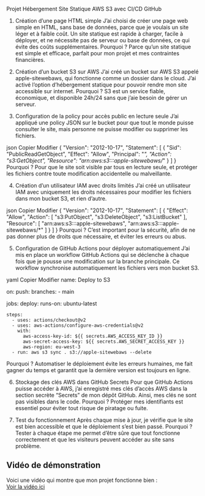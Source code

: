 Projet Hébergement Site Statique AWS S3 avec CI/CD GitHub



1. Création d’une page HTML simple
J’ai choisi de créer une page web simple en HTML, sans base de données, parce que je voulais un site léger et à faible coût. Un site statique est rapide à charger, facile à déployer, et ne nécessite pas de serveur ou base de données, ce qui évite des coûts supplémentaires.
Pourquoi ? Parce qu’un site statique est simple et efficace, parfait pour mon projet et mes contraintes financières.



3. Création d’un bucket S3 sur AWS
J’ai créé un bucket sur AWS S3 appelé apple-sitewebaws, qui fonctionne comme un dossier dans le cloud. J’ai activé l’option d’hébergement statique pour pouvoir rendre mon site accessible sur internet.
Pourquoi ? S3 est un service fiable, économique, et disponible 24h/24 sans que j’aie besoin de gérer un serveur.



5. Configuration de la policy pour accès public en lecture seule
J’ai appliqué une policy JSON sur le bucket pour que tout le monde puisse consulter le site, mais personne ne puisse modifier ou supprimer les fichiers.

json
Copier
Modifier
{
  "Version": "2012-10-17",
  "Statement": [
    {
      "Sid": "PublicReadGetObject",
      "Effect": "Allow",
      "Principal": "*",
      "Action": "s3:GetObject",
      "Resource": "arn:aws:s3:::apple-sitewebaws/*"
    }
  ]
}
Pourquoi ? Pour que le site soit visible par tous en lecture seule, et protéger les fichiers contre toute modification accidentelle ou malveillante.



4. Création d’un utilisateur IAM avec droits limités
J’ai créé un utilisateur IAM avec uniquement les droits nécessaires pour modifier les fichiers dans mon bucket S3, et rien d’autre.

json
Copier
Modifier
{
  "Version": "2012-10-17",
  "Statement": [
    {
      "Effect": "Allow",
      "Action": [
        "s3:PutObject",
        "s3:DeleteObject",
        "s3:ListBucket"
      ],
      "Resource": [
        "arn:aws:s3:::apple-sitewebaws",
        "arn:aws:s3:::apple-sitewebaws/*"
      ]
    }
  ]
}
Pourquoi ? C’est important pour la sécurité, afin de ne pas donner plus de droits que nécessaire, et éviter les erreurs ou abus.




5. Configuration de GitHub Actions pour déployer automatiquement
J’ai mis en place un workflow GitHub Actions qui se déclenche à chaque fois que je pousse une modification sur la branche principale. Ce workflow synchronise automatiquement les fichiers vers mon bucket S3.

yaml
Copier
Modifier
name: Deploy to S3

on:
  push:
    branches:
      - main

jobs:
  deploy:
    runs-on: ubuntu-latest

    steps:
      - uses: actions/checkout@v2
      - uses: aws-actions/configure-aws-credentials@v2
        with:
          aws-access-key-id: ${{ secrets.AWS_ACCESS_KEY_ID }}
          aws-secret-access-key: ${{ secrets.AWS_SECRET_ACCESS_KEY }}
          aws-region: eu-west-3
      - run: aws s3 sync . s3://apple-sitewebaws --delete
Pourquoi ? Automatiser le déploiement évite les erreurs humaines, me fait gagner du temps et garantit que la dernière version est toujours en ligne.



6. Stockage des clés AWS dans GitHub Secrets
Pour que GitHub Actions puisse accéder à AWS, j’ai enregistré mes clés d’accès AWS dans la section secrète “Secrets” de mon dépôt GitHub. Ainsi, mes clés ne sont pas visibles dans le code.
Pourquoi ? Protéger mes identifiants est essentiel pour éviter tout risque de piratage ou fuite.



8. Test du fonctionnement
Après chaque mise à jour, je vérifie que le site est bien accessible et que le déploiement s’est bien passé.
Pourquoi ? Tester à chaque étape me permet d’être sûre que tout fonctionne correctement et que les visiteurs peuvent accéder au site sans problème.



## Vidéo de démonstration

Voici une vidéo qui montre que mon projet fonctionne bien :  
[Voir la vidéo ici](https://drive.google.com/file/d/1jaGdij7iAg3uLPDz97n4vS-a7tlA2PQB/view?usp=sharing)

